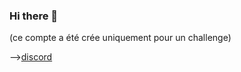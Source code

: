 ### Hi there 👋
(ce compte a été crée uniquement pour un challenge)

-->[discord](https://discord.gg/osint)
